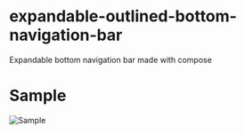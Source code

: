 # expandable-outlined-bottom-navigation-bar
Expandable bottom navigation bar made with compose

# **Sample**
![Sample](https://i.imgur.com/S1W3O66.gif)
